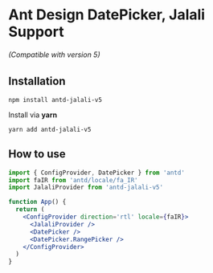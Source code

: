 # Ant Design DatePicker, Jalali Support

###### (Compatible with version 5)

## Installation

```shell
npm install antd-jalali-v5
```

Install via **yarn**

```shell
yarn add antd-jalali-v5
```

## How to use

```jsx
import { ConfigProvider, DatePicker } from 'antd'
import faIR from 'antd/locale/fa_IR'
import JalaliProvider from 'antd-jalali-v5'

function App() {
  return (
    <ConfigProvider direction='rtl' locale={faIR}>
      <JalaliProvider />
      <DatePicker />
      <DatePicker.RangePicker />
    </ConfigProvider>
  )
}
```
